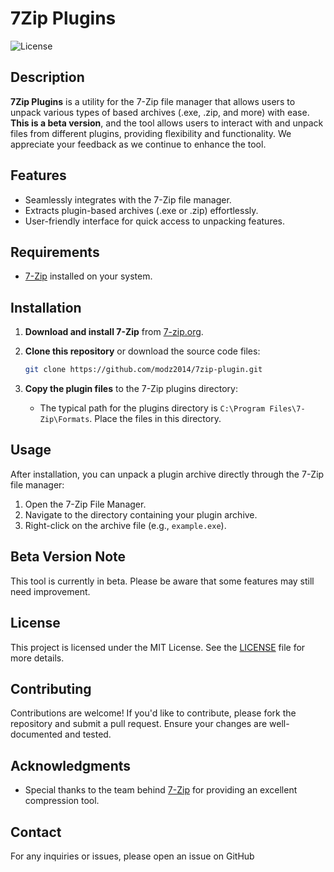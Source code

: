 
# 7Zip Plugins

![License](https://img.shields.io/badge/license-MIT-green.svg)

## Description

**7Zip Plugins** is a utility for the 7-Zip file manager that allows users to unpack various types of based archives (.exe, .zip, and more) with ease. **This is a beta version**, and the tool allows users to interact with and unpack files from different plugins, providing flexibility and functionality. We appreciate your feedback as we continue to enhance the tool.

## Features

- Seamlessly integrates with the 7-Zip file manager.
- Extracts plugin-based archives (.exe or .zip) effortlessly.
- User-friendly interface for quick access to unpacking features.

## Requirements

- [7-Zip](https://www.7-zip.org/download.html) installed on your system.

## Installation

1. **Download and install 7-Zip** from [7-zip.org](https://www.7-zip.org/download.html).
2. **Clone this repository** or download the source code files:
   ```bash
   git clone https://github.com/modz2014/7zip-plugin.git
   ```

3. **Copy the plugin files** to the 7-Zip plugins directory:
   - The typical path for the plugins directory is `C:\Program Files\7-Zip\Formats`. Place the files in this directory.

## Usage

After installation, you can unpack a plugin archive directly through the 7-Zip file manager:

1. Open the 7-Zip File Manager.
2. Navigate to the directory containing your plugin archive.
3. Right-click on the archive file (e.g., `example.exe`).


## Beta Version Note
This tool is currently in beta. Please be aware that some features may still need improvement.
## License

This project is licensed under the MIT License. See the [LICENSE](LICENSE) file for more details.

## Contributing

Contributions are welcome! If you'd like to contribute, please fork the repository and submit a pull request. Ensure your changes are well-documented and tested.

## Acknowledgments

- Special thanks to the team behind [7-Zip](https://www.7-zip.org/) for providing an excellent compression tool.

## Contact

For any inquiries or issues, please open an issue on GitHub
